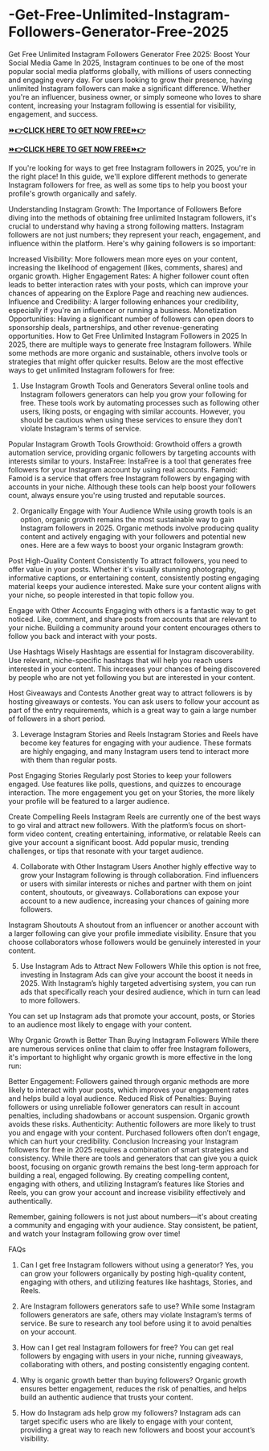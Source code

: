 # -Get-Free-Unlimited-Instagram-Followers-Generator-Free-2025
Get Free Unlimited Instagram Followers Generator Free 2025: Boost Your Social Media Game
In 2025, Instagram continues to be one of the most popular social media platforms globally, with millions of users connecting and engaging every day. For users looking to grow their presence, having unlimited Instagram followers can make a significant difference. Whether you're an influencer, business owner, or simply someone who loves to share content, increasing your Instagram following is essential for visibility, engagement, and success.

**[⏩👉CLICK HERE TO GET NOW FREE⏩👉](https://jahanhubspot.com/instagram/)**

**[⏩👉CLICK HERE TO GET NOW FREE⏩👉](https://jahanhubspot.com/instagram/)**

If you're looking for ways to get free Instagram followers in 2025, you're in the right place! In this guide, we'll explore different methods to generate Instagram followers for free, as well as some tips to help you boost your profile's growth organically and safely.

Understanding Instagram Growth: The Importance of Followers
Before diving into the methods of obtaining free unlimited Instagram followers, it's crucial to understand why having a strong following matters. Instagram followers are not just numbers; they represent your reach, engagement, and influence within the platform. Here's why gaining followers is so important:

Increased Visibility: More followers mean more eyes on your content, increasing the likelihood of engagement (likes, comments, shares) and organic growth.
Higher Engagement Rates: A higher follower count often leads to better interaction rates with your posts, which can improve your chances of appearing on the Explore Page and reaching new audiences.
Influence and Credibility: A larger following enhances your credibility, especially if you're an influencer or running a business.
Monetization Opportunities: Having a significant number of followers can open doors to sponsorship deals, partnerships, and other revenue-generating opportunities.
How to Get Free Unlimited Instagram Followers in 2025
In 2025, there are multiple ways to generate free Instagram followers. While some methods are more organic and sustainable, others involve tools or strategies that might offer quicker results. Below are the most effective ways to get unlimited Instagram followers for free:

1. Use Instagram Growth Tools and Generators
Several online tools and Instagram followers generators can help you grow your following for free. These tools work by automating processes such as following other users, liking posts, or engaging with similar accounts. However, you should be cautious when using these services to ensure they don’t violate Instagram's terms of service.

Popular Instagram Growth Tools
Growthoid: Growthoid offers a growth automation service, providing organic followers by targeting accounts with interests similar to yours.
InstaFree: InstaFree is a tool that generates free followers for your Instagram account by using real accounts.
Famoid: Famoid is a service that offers free Instagram followers by engaging with accounts in your niche.
Although these tools can help boost your followers count, always ensure you're using trusted and reputable sources.

2. Organically Engage with Your Audience
While using growth tools is an option, organic growth remains the most sustainable way to gain Instagram followers in 2025. Organic methods involve producing quality content and actively engaging with your followers and potential new ones. Here are a few ways to boost your organic Instagram growth:

Post High-Quality Content Consistently
To attract followers, you need to offer value in your posts. Whether it's visually stunning photography, informative captions, or entertaining content, consistently posting engaging material keeps your audience interested. Make sure your content aligns with your niche, so people interested in that topic follow you.

Engage with Other Accounts
Engaging with others is a fantastic way to get noticed. Like, comment, and share posts from accounts that are relevant to your niche. Building a community around your content encourages others to follow you back and interact with your posts.

Use Hashtags Wisely
Hashtags are essential for Instagram discoverability. Use relevant, niche-specific hashtags that will help you reach users interested in your content. This increases your chances of being discovered by people who are not yet following you but are interested in your content.

Host Giveaways and Contests
Another great way to attract followers is by hosting giveaways or contests. You can ask users to follow your account as part of the entry requirements, which is a great way to gain a large number of followers in a short period.

3. Leverage Instagram Stories and Reels
Instagram Stories and Reels have become key features for engaging with your audience. These formats are highly engaging, and many Instagram users tend to interact more with them than regular posts.

Post Engaging Stories
Regularly post Stories to keep your followers engaged. Use features like polls, questions, and quizzes to encourage interaction. The more engagement you get on your Stories, the more likely your profile will be featured to a larger audience.

Create Compelling Reels
Instagram Reels are currently one of the best ways to go viral and attract new followers. With the platform’s focus on short-form video content, creating entertaining, informative, or relatable Reels can give your account a significant boost. Add popular music, trending challenges, or tips that resonate with your target audience.

4. Collaborate with Other Instagram Users
Another highly effective way to grow your Instagram following is through collaboration. Find influencers or users with similar interests or niches and partner with them on joint content, shoutouts, or giveaways. Collaborations can expose your account to a new audience, increasing your chances of gaining more followers.

Instagram Shoutouts
A shoutout from an influencer or another account with a larger following can give your profile immediate visibility. Ensure that you choose collaborators whose followers would be genuinely interested in your content.

5. Use Instagram Ads to Attract New Followers
While this option is not free, investing in Instagram Ads can give your account the boost it needs in 2025. With Instagram’s highly targeted advertising system, you can run ads that specifically reach your desired audience, which in turn can lead to more followers.

You can set up Instagram ads that promote your account, posts, or Stories to an audience most likely to engage with your content.

Why Organic Growth is Better Than Buying Instagram Followers
While there are numerous services online that claim to offer free Instagram followers, it's important to highlight why organic growth is more effective in the long run:

Better Engagement: Followers gained through organic methods are more likely to interact with your posts, which improves your engagement rates and helps build a loyal audience.
Reduced Risk of Penalties: Buying followers or using unreliable follower generators can result in account penalties, including shadowbans or account suspension. Organic growth avoids these risks.
Authenticity: Authentic followers are more likely to trust you and engage with your content. Purchased followers often don’t engage, which can hurt your credibility.
Conclusion
Increasing your Instagram followers for free in 2025 requires a combination of smart strategies and consistency. While there are tools and generators that can give you a quick boost, focusing on organic growth remains the best long-term approach for building a real, engaged following. By creating compelling content, engaging with others, and utilizing Instagram’s features like Stories and Reels, you can grow your account and increase visibility effectively and authentically.

Remember, gaining followers is not just about numbers—it's about creating a community and engaging with your audience. Stay consistent, be patient, and watch your Instagram following grow over time!

FAQs
1. Can I get free Instagram followers without using a generator?
Yes, you can grow your followers organically by posting high-quality content, engaging with others, and utilizing features like hashtags, Stories, and Reels.

2. Are Instagram followers generators safe to use?
While some Instagram followers generators are safe, others may violate Instagram’s terms of service. Be sure to research any tool before using it to avoid penalties on your account.

3. How can I get real Instagram followers for free?
You can get real followers by engaging with users in your niche, running giveaways, collaborating with others, and posting consistently engaging content.

4. Why is organic growth better than buying followers?
Organic growth ensures better engagement, reduces the risk of penalties, and helps build an authentic audience that trusts your content.

5. How do Instagram ads help grow my followers?
Instagram ads can target specific users who are likely to engage with your content, providing a great way to reach new followers and boost your account’s visibility.
